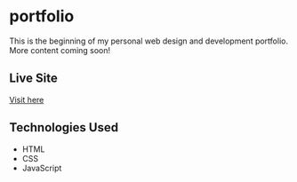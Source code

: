 # portfolio

This is the beginning of my personal web design and development portfolio.  
More content coming soon!

## Live Site
[Visit here](https://kelsieprisk.github.io/portfolio/)

## Technologies Used
- HTML
- CSS
- JavaScript
